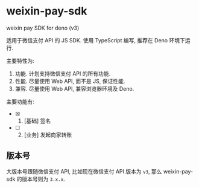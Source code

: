 # weixin-pay-sdk

weixin pay SDK for deno (v3)

适用于微信支付 API 的 JS SDK. 使用 TypeScript 编写, 推荐在 Deno 环境下运行.

主要特性为:

1. 功能. 计划支持微信支付 API 的所有功能.
2. 性能. 尽量使用 Web API, 而不是 JS, 保证性能.
3. 兼容. 尽量使用 Web API, 兼容浏览器环境及 Deno.

主要功能有:

- [x] 1. [基础] 签名
- [ ] 2. [业务] 发起商家转账

## 版本号

大版本号跟随微信支付 API, 比如现在微信支付 API 版本为 `v3`, 那么 weixin-pay-sdk
的版本号则为 `3.x.x`.
